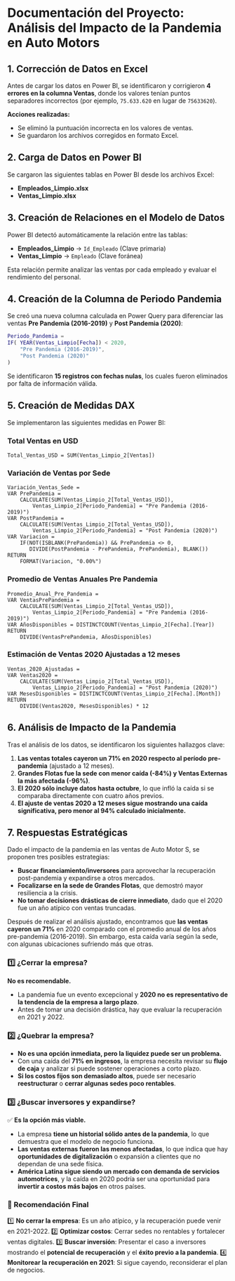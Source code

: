 
# Documentación del Proyecto: Análisis del Impacto de la Pandemia en Auto Motors

## 1. Corrección de Datos en Excel
Antes de cargar los datos en Power BI, se identificaron y corrigieron **4 errores en la columna Ventas**, donde los valores tenían puntos separadores incorrectos (por ejemplo, `75.633.620` en lugar de `75633620`).

**Acciones realizadas:**
- Se eliminó la puntuación incorrecta en los valores de ventas.
- Se guardaron los archivos corregidos en formato Excel.

## 2. Carga de Datos en Power BI
Se cargaron las siguientes tablas en Power BI desde los archivos Excel:
- **Empleados_Limpio.xlsx**
- **Ventas_Limpio.xlsx**

## 3. Creación de Relaciones en el Modelo de Datos
Power BI detectó automáticamente la relación entre las tablas:
- **Empleados_Limpio** → `Id_Empleado` (Clave primaria)
- **Ventas_Limpio** → `Empleado` (Clave foránea)

Esta relación permite analizar las ventas por cada empleado y evaluar el rendimiento del personal.

## 4. Creación de la Columna de Periodo Pandemia
Se creó una nueva columna calculada en Power Query para diferenciar las ventas **Pre Pandemia (2016-2019)** y **Post Pandemia (2020)**:
```M
Periodo_Pandemia = 
IF( YEAR(Ventas_Limpio[Fecha]) < 2020, 
    "Pre Pandemia (2016-2019)", 
    "Post Pandemia (2020)"
)
```

Se identificaron **15 registros con fechas nulas**, los cuales fueron eliminados por falta de información válida.

## 5. Creación de Medidas DAX
Se implementaron las siguientes medidas en Power BI:

### Total Ventas en USD
```DAX
Total_Ventas_USD = SUM(Ventas_Limpio_2[Ventas])
```

### Variación de Ventas por Sede
```DAX
Variación_Ventas_Sede = 
VAR PrePandemia = 
    CALCULATE(SUM(Ventas_Limpio_2[Total_Ventas_USD]), 
        Ventas_Limpio_2[Periodo_Pandemia] = "Pre Pandemia (2016-2019)")
VAR PostPandemia = 
    CALCULATE(SUM(Ventas_Limpio_2[Total_Ventas_USD]), 
        Ventas_Limpio_2[Periodo_Pandemia] = "Post Pandemia (2020)")
VAR Variacion = 
    IF(NOT(ISBLANK(PrePandemia)) && PrePandemia <> 0, 
       DIVIDE(PostPandemia - PrePandemia, PrePandemia), BLANK())
RETURN
    FORMAT(Variacion, "0.00%")
```

### Promedio de Ventas Anuales Pre Pandemia
```DAX
Promedio_Anual_Pre_Pandemia = 
VAR VentasPrePandemia = 
    CALCULATE(SUM(Ventas_Limpio_2[Total_Ventas_USD]), 
        Ventas_Limpio_2[Periodo_Pandemia] = "Pre Pandemia (2016-2019)")
VAR AñosDisponibles = DISTINCTCOUNT(Ventas_Limpio_2[Fecha].[Year])
RETURN
    DIVIDE(VentasPrePandemia, AñosDisponibles)
```

### Estimación de Ventas 2020 Ajustadas a 12 meses
```DAX
Ventas_2020_Ajustadas = 
VAR Ventas2020 = 
    CALCULATE(SUM(Ventas_Limpio_2[Total_Ventas_USD]), 
        Ventas_Limpio_2[Periodo_Pandemia] = "Post Pandemia (2020)")
VAR MesesDisponibles = DISTINCTCOUNT(Ventas_Limpio_2[Fecha].[Month])
RETURN
    DIVIDE(Ventas2020, MesesDisponibles) * 12
```

## 6. Análisis de Impacto de la Pandemia
Tras el análisis de los datos, se identificaron los siguientes hallazgos clave:

1. **Las ventas totales cayeron un 71% en 2020 respecto al período pre-pandemia** (ajustado a 12 meses).
2. **Grandes Flotas fue la sede con menor caída (-84%) y Ventas Externas la más afectada (-96%)**.
3. **El 2020 sólo incluye datos hasta octubre**, lo que infló la caída si se comparaba directamente con cuatro años previos.
4. **El ajuste de ventas 2020 a 12 meses sigue mostrando una caída significativa, pero menor al 94% calculado inicialmente.**

## 7. Respuestas Estratégicas
Dado el impacto de la pandemia en las ventas de Auto Motor S, se proponen tres posibles estrategias:

- **Buscar financiamiento/inversores** para aprovechar la recuperación post-pandemia y expandirse a otros mercados.
- **Focalizarse en la sede de Grandes Flotas**, que demostró mayor resiliencia a la crisis.
- **No tomar decisiones drásticas de cierre inmediato**, dado que el 2020 fue un año atípico con ventas truncadas.

Después de realizar el análisis ajustado, encontramos que **las ventas cayeron un 71%** en 2020 comparado con el promedio anual de los años pre-pandemia (2016-2019). Sin embargo, esta caída varía según la sede, con algunas ubicaciones sufriendo más que otras.

### 1️⃣ ¿Cerrar la empresa?
**No es recomendable.**
- La pandemia fue un evento excepcional y **2020 no es representativo de la tendencia de la empresa a largo plazo**.
- Antes de tomar una decisión drástica, hay que evaluar la recuperación en 2021 y 2022.

### 2️⃣ ¿Quebrar la empresa?
- **No es una opción inmediata, pero la liquidez puede ser un problema.**
- Con una caída del **71% en ingresos**, la empresa necesita revisar su **flujo de caja** y analizar si puede sostener operaciones a corto plazo.
- **Si los costos fijos son demasiado altos**, puede ser necesario **reestructurar** o **cerrar algunas sedes poco rentables**.

### 3️⃣ ¿Buscar inversores y expandirse?
✅ **Es la opción más viable.**
- La empresa **tiene un historial sólido antes de la pandemia**, lo que demuestra que el modelo de negocio funciona.
- **Las ventas externas fueron las menos afectadas**, lo que indica que hay **oportunidades de digitalización** o expansión a clientes que no dependan de una sede física.
- **América Latina sigue siendo un mercado con demanda de servicios automotrices**, y la caída en 2020 podría ser una oportunidad para **invertir a costos más bajos** en otros países.

### 📌 Recomendación Final
1️⃣ **No cerrar la empresa**: Es un año atípico, y la recuperación puede venir en 2021-2022.
2️⃣ **Optimizar costos**: Cerrar sedes no rentables y fortalecer ventas digitales.
3️⃣ **Buscar inversión**: Presentar el caso a inversores mostrando el **potencial de recuperación** y el **éxito previo a la pandemia**.
4️⃣ **Monitorear la recuperación en 2021**: Si sigue cayendo, reconsiderar el plan de negocios.








